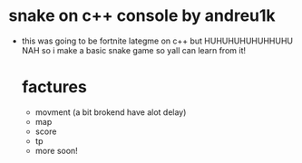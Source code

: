 # snake on c++ console by andreu1k


- this was going to be fortnite lategme on c++ but HUHUHUHUHUHHUHU NAH so i make a basic snake game so yall can learn from it!





  # factures
  - movment (a bit brokend have alot delay)
  - map
  - score
  - tp
  - more soon!
